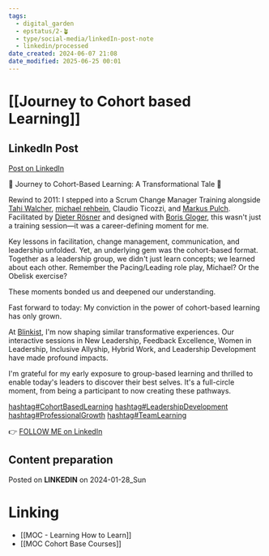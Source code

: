 ```yaml
---
tags:
  - digital_garden
  - epstatus/2-🪴
  - type/social-media/linkedIn-post-note
  - linkedin/processed
date_created: 2024-06-07 21:08
date_modified: 2025-06-25 00:01
---
```

# [[Journey to Cohort based Learning]]

## LinkedIn Post

[Post on LinkedIn](https://www.linkedin.com/posts/sebastiankamilli_cohortbasedlearning-leadershipdevelopment-activity-7150432783977320449-OzrA?utm_source=share&utm_medium=member_desktop)

🚀 Journey to Cohort-Based Learning: A Transformational Tale 🚀  
  
Rewind to 2011: I stepped into a Scrum Change Manager Training alongside [](https://www.linkedin.com/in/ACoAAALBN3EBg94G-pX2sQmGmgbf1Pz-pXLH2o0)[Tahi Walcher](https://www.linkedin.com/in/tahi-walcher-ba958913/), [](https://www.linkedin.com/in/ACoAABkvHhEB89W5q6LaqhGq3MeDPrZaeem7aOw)[michael rehbein](https://www.linkedin.com/in/michael-rehbein-a95600b9/), Claudio Ticozzi, and [](https://www.linkedin.com/in/ACoAABoIljMBZa3I6QuCHe3KqMhnaTg39bU2fPU)[Markus Pulch](https://www.linkedin.com/in/markus-pulch-757334102/). Facilitated by [](https://www.linkedin.com/in/ACoAAA5ywHcBCNGn9THRXBtQ38KUxNLI8p3_s3s)[Dieter Rösner](https://www.linkedin.com/in/dieter-r%C3%B6sner-70721a69/) and designed with [](https://www.linkedin.com/in/ACoAAAAFnr0BbyMXpgYx2CROAKOdm3zvYbPknGY)[Boris Gloger](https://www.linkedin.com/in/borisgloger/), this wasn't just a training session—it was a career-defining moment for me.  
  
Key lessons in facilitation, change management, communication, and leadership unfolded. Yet, an underlying gem was the cohort-based format. Together as a leadership group, we didn't just learn concepts; we learned about each other. Remember the Pacing/Leading role play, Michael? Or the Obelisk exercise?  
  
These moments bonded us and deepened our understanding.  
  
Fast forward to today: My conviction in the power of cohort-based learning has only grown.  
  
At [Blinkist](https://www.linkedin.com/company/blinkist/), I'm now shaping similar transformative experiences. Our interactive sessions in New Leadership, Feedback Excellence, Women in Leadership, Inclusive Allyship, Hybrid Work, and Leadership Development have made profound impacts.  
  
I'm grateful for my early exposure to group-based learning and thrilled to enable today's leaders to discover their best selves. It's a full-circle moment, from being a participant to now creating these pathways.  

[hashtag#CohortBasedLearning](https://www.linkedin.com/feed/hashtag/?keywords=cohortbasedlearning&highlightedUpdateUrns=urn%3Ali%3Aactivity%3A7150432783977320449) [hashtag#LeadershipDevelopment](https://www.linkedin.com/feed/hashtag/?keywords=leadershipdevelopment&highlightedUpdateUrns=urn%3Ali%3Aactivity%3A7150432783977320449) [hashtag#ProfessionalGrowth](https://www.linkedin.com/feed/hashtag/?keywords=professionalgrowth&highlightedUpdateUrns=urn%3Ali%3Aactivity%3A7150432783977320449) [hashtag#TeamLearning](https://www.linkedin.com/feed/hashtag/?keywords=teamlearning&highlightedUpdateUrns=urn%3Ali%3Aactivity%3A7150432783977320449)

👉 [FOLLOW ME on LinkedIn](https://www.linkedin.com/comm/mynetwork/discovery-see-all?usecase=PEOPLE_FOLLOWS&followMember=sebastiankamilli)

## Content preparation

Posted on **LINKEDIN** on 2024-01-28_Sun

# Linking

+ [[MOC - Learning How to Learn]]
+ [[MOC Cohort Base Courses]]